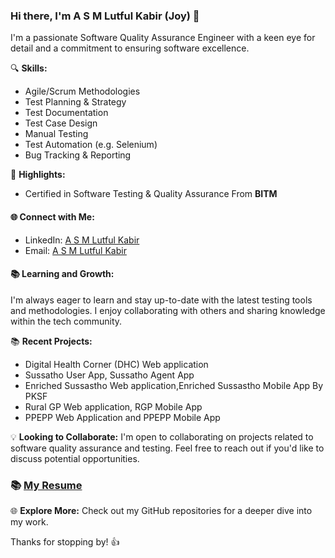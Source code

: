 ### Hi there, I'm A S M Lutful Kabir (Joy) 👋

I'm a passionate Software Quality Assurance Engineer with a keen eye for detail and a commitment to ensuring software excellence.

🔍 **Skills:**
- Agile/Scrum Methodologies
- Test Planning & Strategy
- Test Documentation
- Test Case Design
- Manual Testing
- Test Automation (e.g. Selenium)
- Bug Tracking & Reporting

🌟 **Highlights:**
- Certified in Software Testing & Quality Assurance From **BITM** 
  
#### 🌐 Connect with Me:
- LinkedIn: [A S M Lutful Kabir](https://www.linkedin.com/in/a-s-m-lutful-kabir-joy)
- Email:    [A S M Lutful Kabir](mailto:saimjoy10@gmail.com)

#### 📚 Learning and Growth:
I'm always eager to learn and stay up-to-date with the latest testing tools and methodologies. I enjoy collaborating with others and sharing knowledge within the tech community.

📚 **Recent Projects:**
- Digital Health Corner (DHC) Web application
- Sussatho User App, Sussatho Agent App
- Enriched Sussastho Web application,Enriched Sussastho Mobile App By PKSF
- Rural GP Web application, RGP Mobile App
- PPEPP Web Application and PPEPP Mobile App

💡 **Looking to Collaborate:**
I'm open to collaborating on projects related to software quality assurance and testing. Feel free to reach out if you'd like to discuss potential opportunities.

### 📚  [My Resume ](https://github.com/SaimJoy/Resume-CV/blob/main/A_S%20M%20Lutful%20Kabir_Resume_02-09-2023-15-48-19.pdf)


🌐 **Explore More:**
Check out my GitHub repositories for a deeper dive into my work.

Thanks for stopping by! 👍

